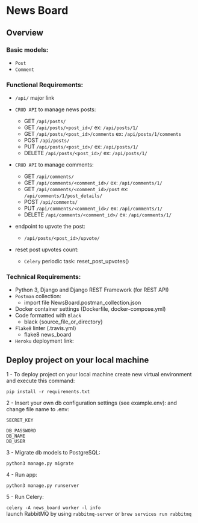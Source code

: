 # News Board

## Overview
### Basic models:<br />
- `Post`
- `Comment`

### Functional Requirements:<br />
- `/api/` major link

- `CRUD API` to manage news posts:
    - GET `/api/posts/` 
    - GET `/api/posts/<post_id>/` ex: `/api/posts/1/`
    - GET `/api/posts/<post_id>/comments` ex: `/api/posts/1/comments`
    - POST `/api/posts/`
    - PUT `/api/posts/<post_id>/` ex: `/api/posts/1/`
    - DELETE `/api/posts/<post_id>/` ex: `/api/posts/1/`
    
- `CRUD API` to manage comments:
    - GET `/api/comments/` 
    - GET `/api/comments/<comment_id>/` ex: `/api/comments/1/`
    - GET `/api/comments/<comment_id>/post` ex: `/api/comments/1/post_details/`
    - POST `/api/comments/`
    - PUT `/api/comments/<comment_id>/` ex: `/api/comments/1/`
    - DELETE `/api/comments/<comment_id>/` ex: `/api/comments/1/`
    
-  endpoint to upvote the post:
    - `/api/posts/<post_id>/upvote/`

- reset post upvotes count:
    - `Celery` periodic task: reset_post_upvotes()
    
### Technical Requirements:<br />
- Python 3, Django and Django REST Framework (for REST API)
- `Postman` collection:
    - import file NewsBoard.postman_collection.json
- Docker container settings (Dockerfile, docker-compose.yml)
- Code formatted with `Black`
    - black {source_file_or_directory}
- `Flake8` linter (.travis.yml)
    - flake8 news_board
- `Heroku` deployment link:

## Deploy project on your local machine

1 - To deploy project on your local machine create new virtual environment and execute this command:

`pip install -r requirements.txt`

2 - Insert your own db configuration settings (see example.env):
and change file name to .env:

`SECRET_KEY`<br />

`DB_PASSWORD`<br />
`DB_NAME`<br />
`DB_USER`<br />

3 - Migrate db models to PostgreSQL:

`python3 manage.py migrate`

4 - Run app:

`python3 manage.py runserver`

5 - Run Celery:

`celery -A news_board worker -l info`<br />
launch RabbitMQ by using `rabbitmq-server` or `brew services run rabbitmq`